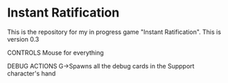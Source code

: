 # Instant Ratification

This is the repository for my in progress game "Instant Ratification".
This is version 0.3

CONTROLS
Mouse for everything

DEBUG ACTIONS
G->Spawns all the debug cards in the Suppport character's hand
